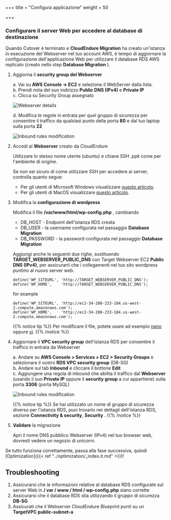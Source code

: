 +++
title = "Configura applicazione"
weight = 50

+++

### Configurare il server Web per accedere al database di destinazione



Quando Cutover è terminato e **CloudEndure Migration** ha creato un'istanza in esecuzione del Webserver nel tuo account AWS, è tempo di aggiornare la configurazione dell'applicazione Web per utilizzare il database RDS AWS replicato (creato nello step  **Database Migration** ).


1. Aggiorna il  **security group del Webserver**

    a. Vai su  **AWS Console -> EC2** e selezione il WebServer dalla lista.  
    b. Prendi nota del suo indirizzo  **Public DNS (IPv4)** e  **Private IP**  
    c. Clicca su Security Group assegnato

    ![Webserver details](/ce/webserver_details.png)

    d. Modifica le regole in entrata per quel gruppo di sicurezza per consentire il traffico da qualsiasi punto della porta **80** e dal tuo laptop sulla porta **22** 

    ![Inbound rules modification](/ce/edit_webserver_inbound_rules.png)

2. Accedi al **Webserver** creato da CloudEndure

    Utilizzare lo stesso nome utente (ubuntu) e chiave SSH .ppk come per l'ambiente di origine.

    Se non sei sicuro di come utilizzare SSH per accedere ai server, controlla quanto segue:
    - Per gli utenti di Microsoft Windows visualizzare <a href="https://docs.aws.amazon.com/AWSEC2/latest/UserGuide/putty.html" target="_blank">questo articolo</a>.  
    - Per gli utenti di MacOS visualizzare <a href="https://docs.aws.amazon.com/quickstarts/latest/vmlaunch/step-2-connect-to-instance.html#sshclient" target="_blank">questo articolo</a>.

3. Modifica la  **configurazione di wordpress**

    Modifica il file **/var/www/html/wp-config.php** , cambiando
    - DB_HOST - Endpoint dell'istanza RDS creata
    - DB_USER - la username configurata nel passaggio **Database Migration** 
    - DB_PASSWORD - la password configurata nel passaggio **Database Migration** 
    
    Aggiungi anche le seguenti due righe, sostituendo **TARGET_WEBSERVER_PUBLIC_DNS** con Target Webserver EC2 **Public DNS (IPv4)**, per assicurarti che i collegamenti nel tuo sito wordpress puntino al nuovo server web.
              
    ```
    define('WP_SITEURL', 'http://TARGET_WEBSERVER_PUBLIC_DNS');        
    define('WP_HOME',    'http://TARGET_WEBSERVER_PUBLIC_DNS');
    ```
    
    for example
    ```
    define('WP_SITEURL', 'http://ec2-34-208-233-184.us-west-2.compute.amazonaws.com');
    define('WP_HOME',    'http://ec2-34-208-233-184.us-west-2.compute.amazonaws.com');
   ```

    {{% notice tip %}}
Per modificare il file,  potete usare ad esempio <a href="https://www.howtoforge.com/linux-nano-command/" target="_blank">nano</a> oppure <a href="https://www.washington.edu/computing/unix/vi.html" target="_blank">vi</a>.
{{% /notice %}}     

4. Aggiornare il **VPC security group** dell'istanza RDS per consentire il traffico in entrata da Webserver

    a. Andare su  **AWS Console > Services > EC2 > Security Groups** e selezionare il vostro **RDS VPC security group** (DB-SG)  
    b. Andare sul tab **Inbound** e cliccare il bottone **Edit**  
    c. Aggiungere una regola di inbound che abilita il traffico dal **Webserver** (usando il suo **Private IP** oppure il  **security group** a cui appartiene) sulla porta **3306** (porta MySQL)
    
    ![Inbound rules modification](/ce/database_update_security_group.png)

    {{% notice tip %}}
Se hai utilizzato un nome di gruppo di sicurezza diverso per l'istanza RDS, puoi trovarlo nei dettagli dell'istanza RDS, sezione **Connectivity & security**, **Security** .
{{% /notice %}}     
    

1. **Validare** la migrazione

    Apri il nome DNS pubblico Webserver (IPv4) nel tuo browser web, dovresti vedere un negozio di unicorni.

Se tutto funziona correttamente, passa alla fase successiva, quindi [Optimization]({{< ref "../optimization/_index.it.md" >}})!

## Troubleshooting

1. Assicurarsi che le informazioni relative al database RDS configurate sul server Web in **/ var / www / html / wp-config.php** siano corrette
2. Assicurarsi che il database RDS stia utilizzando il gruppo di sicurezza **DB-SG**
3. Assicurati che il Webserver CloudEndure Blueprint punti su un **TargetVPC public-subnet-a**
